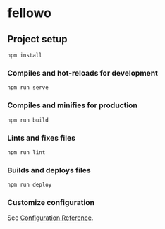# fellowo

## Project setup

```
npm install
```

### Compiles and hot-reloads for development

```
npm run serve
```

### Compiles and minifies for production

```
npm run build
```

### Lints and fixes files

```
npm run lint
```

### Builds and deploys files

```
npm run deploy
```

### Customize configuration

See [Configuration Reference](https://cli.vuejs.org/config/).
